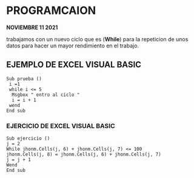 # **PROGRAMCAION**


**NOVIEMBRE 11 2021**

trabajamos con un nuevo ciclo que es (**While**) para la repeticion de 
unos datos para hacer un mayor rendimiento en el trabajo. <br>

## EJEMPLO DE EXCEL VISUAL BASIC  

```
Sub prueba ()
 i =1
 while i <= 5
  Msgbox " entro al ciclo "
  i = i + 1
 wend
End sub 
```

### EJERCICIO DE EXCEL VISUAL BASIC 

```
Sub ejercicio ()
j = 2
While jhonm.Cells(j, 6) + jhonm.Cells(j, 7) <= 100
jhonm.Cells(j, 8) = jhonm.Cells(j, 6) + jhonm.Cells(j, 7)
j = j + 1
Wend
End sub
```